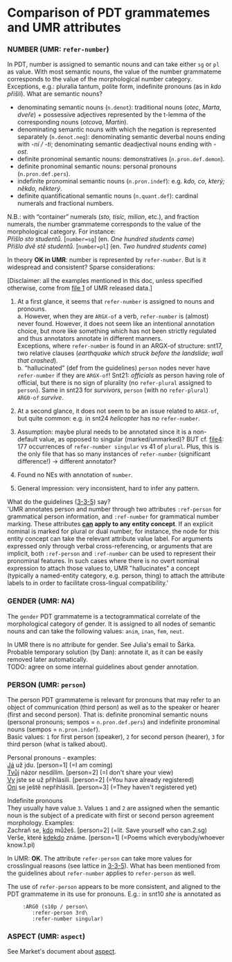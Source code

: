 # Comparison of PDT grammatemes and UMR attributes

### NUMBER (UMR: `refer-number`)
In PDT, number is assigned to semantic nouns and can take either `sg` or `pl` as value. With most semantic nouns, the value of the number grammateme corresponds to the value of the morphological number category. Exceptions, e.g.: pluralia tantum, polite form, indefinite pronouns (as in *kdo přišli*).
What are semantic nouns?
- denominating semantic nouns (`n.denot`): traditional nouns (*otec*, *Marta*, *dveře*) + possessive adjectives represented by the t-lemma of the corresponding nouns (*otcova*, *Martin*).
- denominating semantic nouns with which the negation is represented separately (`n.denot.neg`): denominating semantic deverbal nouns ending with *-ní / -tí*; denominating semantic deadjectival nouns ending with *-ost*.
- definite pronominal semantic nouns: demonstratives (`n.pron.def.demon`).
- definite pronominal semantic nouns: personal pronouns (`n.pron.def.pers`).
- indefinite pronominal semantic nouns (`n.pron.indef`): e.g. *kdo, co, který; někdo, některý*.
- definite quantificational semantic nouns (`n.quant.def`): cardinal numerals and fractional numbers.

N.B.: with “container” numerals (*sto, tisíc, milion*, etc.), and fraction numerals, the number grammateme corresponds to the value of the morphological category. For instance:\
*Přišlo sto studentů.* [`number=sg`] (en. *One hundred students came*)\
*Přišlo dvě stě studentů.* [`number=pl`] (en. *Two hundred students came*)

In theory **OK in UMR**: number is represented by `refer-number`. But is it widespread and consistent? Sparse considerations:

[Disclaimer: all the examples mentioned in this doc, unless specified otherwise, come from [file 1](https://ufallab.ms.mff.cuni.cz/~mnovak/umr/graphs/umr-v1.0/english/english_umr-0001.txt/visualization.html) of UMR released data.]

1.	At a first glance, it seems that `refer-number` is assigned to nouns and pronouns.\
    a.	However, when they are `ARGX-of` a verb, `refer-number` is (almost) never found. However, it does not seem like an intentional annotation choice, but more like something which has not been strictly regulated and thus annotators  annotate in different manners.\
    Exceptions, where `refer-number` is found in an ARGX-of structure: snt17, two relative clauses (*earthquake which struck before the landslide*; *wall that crashed*).\
    b. “hallucinated” (def from the guidelines) `person` nodes never have `refer-number` if they are `ARGX-of`! Snt21: *officials* as person having role of official, but there is no sign of plurality (no `refer-plural` assigned to `person`). Same in snt23 for *survivors*, `person` (with no `refer-plural`) `ARG0-of` *survive*.

2. At a second glance, it does not seem to be an issue related to `ARGX-of`, but quite common: e.g. in snt24 *helicopter* has no `refer-number`.

3.	Assumption: maybe plural needs to be annotated since it is a non-default value, as opposed to singular (marked/unmarked)? BUT cf. [file4](https://ufallab.ms.mff.cuni.cz/~mnovak/umr/graphs/umr-v1.0/english/english_umr-0004.txt/visualization.html): 177 occurrences of `refer-number singular` vs 41 of `plural`. Plus, this is the only file that has so many instances of `refer-number` (significant difference!) &rarr; different annotator?

4.	Found no NEs with annotation of `number`.

5.	General impression: very inconsistent, hard to infer any pattern.


What do the guidelines ([3-3-5](https://github.com/umr4nlp/umr-guidelines/blob/master/guidelines.md#part-3-3-5-ref)) say?\
'UMR annotates person and number through two attributes `:ref-person` for grammatical person information, and `:ref-number` for grammatical number marking. These attributes **<u>can</u> apply to any entity concept**. If an explicit nominal is marked for plural or dual number, for instance, the node for this entity concept can take the relevant attribute value label.
For arguments expressed only through verbal cross-referencing, or arguments that are implicit, both `:ref-person` and `:ref-number` can be used to represent their pronominal features. In such cases where there is no overt nominal expression to attach those values to, UMR "hallucinates" a concept (typically a named-entity category, e.g. person, thing) to attach the attribute labels to in order to facilitate cross-lingual compatibility.'


### GENDER (UMR: *NA*)
The `gender` PDT grammateme is a tectogrammatical correlate of the morphological category of gender. It is assigned to all nodes of semantic nouns and can take the following values: `anim`, `inan`, `fem`, `neut`.

In UMR there is no attribute for gender. See Julia's email to Šárka.\
Probable temporary solution (by Dan): annotate it, as it can be easily removed later automatically.\
TODO: agree on some internal guidelines about gender annotation.


### PERSON (UMR: `person`)
The person PDT grammateme is relevant for pronouns that may refer to an object of communication (third person) as well as to the speaker or hearer (first and second person). That is: definite pronominal semantic nouns (personal pronouns; sempos = `n.pron.def.pers`) and indefinite pronominal nouns (sempos = `n.pron.indef`).\
Basic values: `1` for first person (speaker), `2` for second person (hearer), `3` for third person (what is talked about).

Personal pronouns - examples:\
<u>Já</u> už jdu. [person=1] (=I am coming)\
<u>Tvůj</u> názor nesdílím. [person=2] (=I don't share your view)\
<u>Vy</u> jste se už přihlásili. [person=2] (=You have already registered)\
<u>Oni</u> se ještě nepřihlásili. [person=3] (=They haven't registered yet)

Indefinite pronouns\
They usually have value `3`. Values `1` and `2` are assigned when the semantic noun is the subject of a predicate with first or second person agreement morphology. Examples:\
Zachraň se, <u>kdo</u> můžeš. [person=2] (=lit. Save yourself who can.2.sg)\
Verše, které <u>kdekdo</u> známe. [person=1] (=Poems which everybody/whoever know.1.pl)


In UMR: **OK**. The attribute `refer-person` can take more values for crosslingual reasons (see lattice in [3-3-5](https://github.com/umr4nlp/umr-guidelines/blob/master/guidelines.md#part-3-3-5-ref)). What has been mentioned from the guidelines about `refer-number` applies to `refer-person` as well.

The use of `refer-person` appears to be more consistent, and aligned to the PDT grammateme in its use for pronouns. E.g.: in snt10 *she* is annotated as
```
     :ARG0 (s10p / person\
        :refer-person 3rd\
        :refer-number singular)
```
            


### ASPECT (UMR: `aspect`)
See Market's document about [aspect](https://github.com/ufal/UMR/blob/main/doc/aspect.md).
